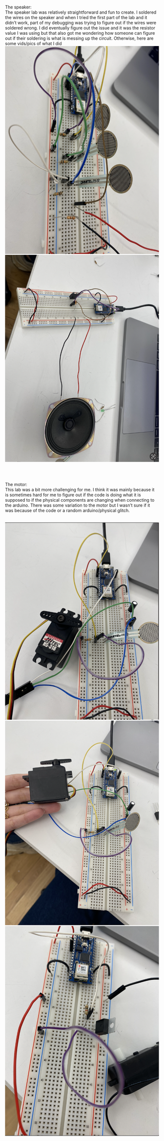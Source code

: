 The speaker:</br> 
The speaker lab was relatively straightforward and fun to create. I soldered the wires on the speaker and when I tried the first part of the lab and it didn’t work, part of my debugging was trying to figure out if the wires were soldered wrong. I did eventually figure out the issue and it was the resistor value I was using but that also got me wondering how someone can figure out if their soldering is what is messing up the circuit. 
Otherwise, here are some vids/pics of what I did
![](https://github.com/LiyanIbrahim/ITP-Physical-Computing/blob/main/Week%203/Screenshot%202023-09-25%20at%203.30.56%20PM.png)
![](https://github.com/LiyanIbrahim/ITP-Physical-Computing/blob/main/Week%203/Screenshot%202023-09-25%20at%203.31.07%20PM.png)

</br> 
</br> 

The motor: </br> 
This lab was a bit more challenging for me. I think it was mainly because it is sometimes hard for me to figure out if the code is doing what it is supposed to if the physical components are changing when connecting to the arduino. There was some variation to the motor but I wasn’t sure if it was because of the code or a random arduino/physical glitch. 
</br> 
</br> 

![](https://github.com/LiyanIbrahim/ITP-Physical-Computing/blob/main/Week%203/Screenshot%202023-09-25%20at%203.31.19%20PM.png)
![](https://github.com/LiyanIbrahim/ITP-Physical-Computing/blob/main/Week%203/Screenshot%202023-09-25%20at%203.40.08%20PM.png)
![](https://github.com/LiyanIbrahim/ITP-Physical-Computing/blob/main/Week%203/Screenshot%202023-09-25%20at%203.40.19%20PM.png)
